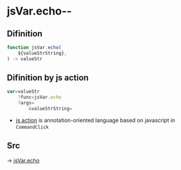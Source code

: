 # jsVar.echo--

## Difinition

```js.js
function jsVar.echo(
	${valueStrString},
) -> valueStr
```




## Difinition by js action

```js.js
var=valueStr
	?func=jsVar.echo
	?args=
		&valueStrString=
```

- [js action](#) is annotation-oriented language based on javascript in `CommandClick`



## Src

-> [jsVar.echo](https://github.com/puutaro/CommandClick/blob/master/app/src/main/java/com/puutaro/commandclick/fragment_lib/terminal_fragment/js_interface/JsVar.kt#L10)


